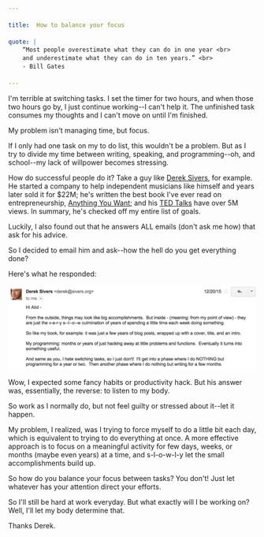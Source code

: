 ```yaml
---

title:  How to balance your focus 

quote: |
    “Most people overestimate what they can do in one year <br>
    and underestimate what they can do in ten years.” <br>
    - Bill Gates

--- 
```


I'm terrible at switching tasks. I set the timer for two hours, and when those two hours go by, I just continue working--I can't help it. The unfinished task consumes my thoughts and I can't move on until I'm finished.

My problem isn't managing time, but focus.

If I only had one task on my to do list, this wouldn't be a problem. But as I try to divide my time between writing, speaking, and programming--oh, and school--my lack of willpower becomes stressing.

How do successful people do it? Take a guy like [Derek Sivers](https://sivers.org/), for example. He started a company to help independent musicians like himself and years later sold it for $22M; he's written the best book I've ever read on entrepreneurship, [Anything You Want](http://www.amazon.com/Anything-You-Want-Derek-Sivers/dp/1936719118); and his [TED Talks](http://www.ted.com/speakers/derek_sivers) have over 5M views. In summary, he's checked off my entire list of goals.

Luckily, I also found out that he answers ALL emails (don't ask me how) that ask for his advice. 

So I decided to email him and ask--how the hell do you get everything done?

Here's what he responded: 

![](/img/posts/sivers-email.png)

Wow, I expected some fancy habits or productivity hack. But his answer was, essentially, the reverse: to listen to my body. 

So work as I normally do, but not feel guilty or stressed about it--let it happen. 

My problem, I realized, was I trying to force myself to do a little bit each day, which is equivalent to trying to do everything at once. A more effective approach is to focus on a meaningful activity for few days, weeks, or months (maybe even years) at a time, and s-l-o-w-l-y let the small accomplishments build up.

So how do you balance your focus between tasks? You don't! Just let whatever has your attention direct your efforts.

So I'll still be hard at work everyday. But what exactly will I be working on? Well, I'll let my body determine that. 

Thanks Derek.



